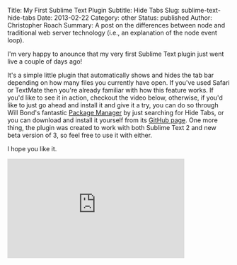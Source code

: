 Title: My First Sublime Text Plugin
Subtitle: Hide Tabs
Slug: sublime-text-hide-tabs
Date: 2013-02-22
Category: other
Status: published
Author: Christopher Roach
Summary: A post on the differences between node and traditional web server technology (i.e., an explanation of the node event loop).

I'm very happy to anounce that my very first Sublime Text plugin just went live a couple of days ago!

It's a simple little plugin that automatically shows and hides the tab bar depending on how many files you currently have open. If you've used Safari or TextMate then you're already familiar with how this feature works. If you'd like to see it in action, checkout the video below, otherwise, if you'd like to just go ahead and install it and give it a try, you can do so through Will Bond's fantastic [Package Manager][1] by just searching for Hide Tabs, or you can download and install it yourself from its [GitHub page][2]. One more thing, the plugin was created to work with both Sublime Text 2 and new beta version of 3, so feel free to use it with either.

I hope you like it.

<iframe src="http://player.vimeo.com/video/60277315?byline=0&amp;portrait=0" width="400" height="225" frameborder="0" webkitAllowFullScreen mozallowfullscreen allowFullScreen></iframe>


[1]: http://wbond.net/sublime_packages/community
[2]: https://github.com/croach/SublimeHideTabs